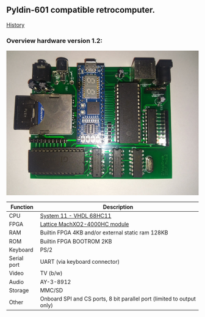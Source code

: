## Pyldin-601 compatible retrocomputer.

[History](docs/HISTORY.md)

### Overview hardware version 1.2:

![board version 1.2](docs/hw1.2.jpg)

 Function | Description 
----|----
CPU | [System 11 - VHDL 68HC11](http://members.optusnet.com.au/jekent/system11/)
FPGA| [Lattice MachXO2-4000HC module](http://www.stepfpga.com)
RAM | Builtin FPGA 4KB and/or external static ram 128KB
ROM | Builtin FPGA BOOTROM 2KB
Keyboard | PS/2
Serial port | UART (via keyboard connector)
Video | TV (b/w)
Audio | AY-3-8912
Storage | MMC/SD
Other | Onboard SPI and CS ports, 8 bit parallel port (limited to output only)

